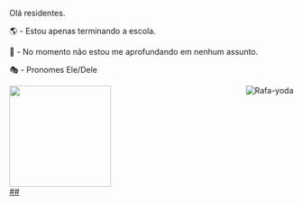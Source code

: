 Olá residentes.

🌎 - Estou apenas terminando a escola.

🧭 - No momento não estou me aprofundando em nenhum assunto.

🎭 - Pronomes Ele/Dele
<div> <a href="https://github.com/RafaelSee"> <img height="180em" src="https://github-readme-stats.vercel.app/api?username=RafaelSee&show_icons=true&theme=dracula&include_all_commits=true&count_private=true"/>
<img align="right" alt="Rafa-yoda" src="https://cdn.discordapp.com/attachments/795358919417397249/825430589581688872/hi.gif"> </div> ##
